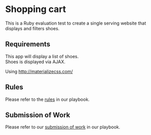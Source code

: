 # Shopping cart
This is a Ruby evaluation test to create a single serving website that displays and filters shoes.

## Requirements
This app will display a list of shoes.  
Shoes is displayed via AJAX.

Using http://materializecss.com/

## Rules
Please refer to the [rules](https://github.com/futureworkz/playbook/tree/master/protocols/ruby-evaluation-test#rules) in our playbook.

## Submission of Work
Please refer to our [submission of work](https://github.com/futureworkz/playbook/tree/master/protocols/ruby-evaluation-test#submission-of-work) in our playbook.
